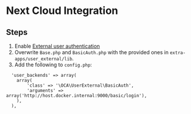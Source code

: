 # Next Cloud Integration

## Steps

1. Enable [External user authentication](https://apps.nextcloud.com/apps/user_external)
2. Overwrite `Base.php` and `BasicAuth.php` with the provided ones in `extra-apps/user_external/lib`.
3. Add the following to `config.php`:

```
  'user_backends' => array(
    array(
        'class' => '\OCA\UserExternal\BasicAuth',
        'arguments' => array('http://host.docker.internal:9000/basic/login'),
    ),
  ),
```